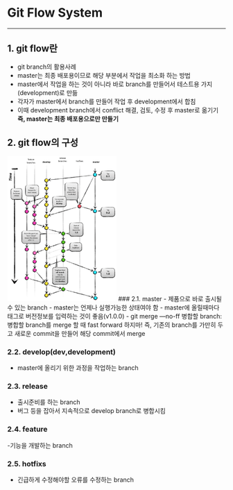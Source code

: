 # Git Flow System
---
## 1. git flow란
- git branch의 활용사례
- master는 최종 배포용이므로 해당 부분에서 작업을 최소화 하는 방법
- master에서 작업을 하는 것이 아니라 바로 branch를 만들어서 테스트용 가지(development)로 만듦
- 각자가 master에서 branch를 만들어 작업 후 development에서 합침
- 이때 development branch에서 conflict 해결, 검토, 수정 후 master로 옮기기
**즉, master는 최종 배포용으로만 만들기**

## 2. git flow의 구성
<img src="Git/img/git-flow.png" width="50%" height="50%">
### 2.1. master
- 제품으로 바로 출시될 수 있는 branch
-  master는 언제나 실행가능한 상태여야 함
- master에 올릴때마다 태그로 버전정보를 입력하는 것이 좋음(v1.0.0)
- git merge —no-ff 병합할 branch: 병합할 branch를 merge 할 때 fast forward 하지마! 즉, 기존의 branch를 가만히 두고 새로운 commit을 만들어 해당 commit에서 merge

### 2.2. develop(dev,development)
- master에 올리기 위한 과정을 작업하는 branch

### 2.3. release
- 출시준비를 하는 branch
- 버그 등을 잡아서 지속적으로 develop branch로 병합시킴

### 2.4. feature
-기능을 개발하는 branch

### 2.5. hotfixs
- 긴급하게 수정해야할 오류를 수정하는 branch
